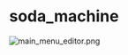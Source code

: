 # soda_machine


![main_menu_editor.png](https://https://github.com/JohanScheepers/soda_machine/tree/main/assets/images/pi/app.jpg)